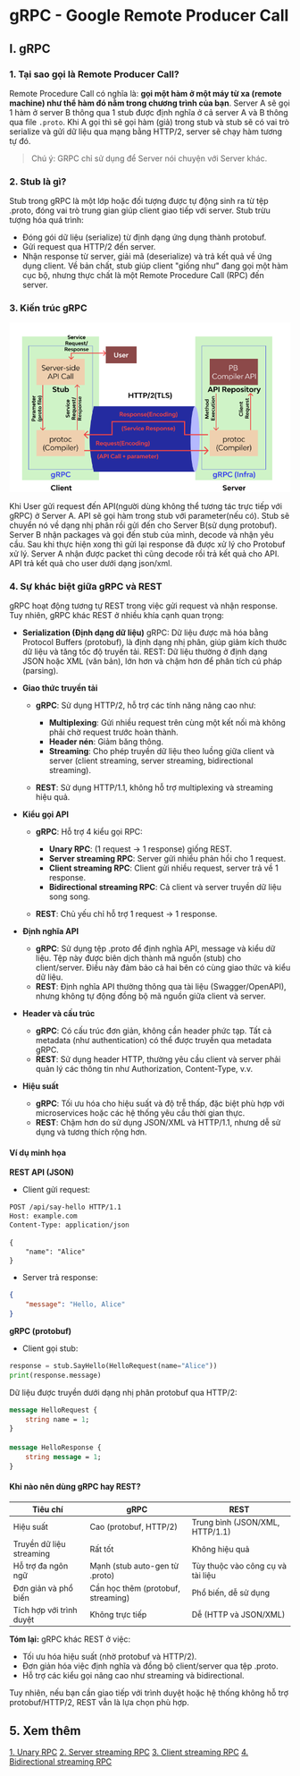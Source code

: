 # gRPC - Google Remote Producer Call

## I. gRPC
### 1. Tại sao gọi là Remote Producer Call?

Remote Procedure Call có nghĩa là: **gọi một hàm ở một máy từ xa (remote machine) như thể hàm đó nằm trong chương trình của bạn**. Server A sẽ gọi 1 hàm ở server B thông qua 1 stub được định nghĩa ở cả server A và B thông qua file ```.proto```. Khi A gọi thì sẽ gọi hàm (giả) trong stub và stub sẽ có vai trò serialize và gửi dữ liệu qua mạng bằng HTTP/2, server sẽ chạy hàm tương tự đó.

> Chú ý: GRPC chỉ sử dụng để Server nói chuyện với Server khác.

### 2. Stub là gì?
Stub trong gRPC là một lớp hoặc đối tượng được tự động sinh ra từ tệp .proto, đóng vai trò trung gian giúp client giao tiếp với server. Stub trừu tượng hóa quá trình:

- Đóng gói dữ liệu (serialize) từ định dạng ứng dụng thành protobuf.
- Gửi request qua HTTP/2 đến server.
- Nhận response từ server, giải mã (deserialize) và trả kết quả về ứng dụng client.
Về bản chất, stub giúp client "giống như" đang gọi một hàm cục bộ, nhưng thực chất là một Remote Procedure Call (RPC) đến server.

### 3. Kiến trúc gRPC
![gRPC Architecture](/images/1-grpc-architecture.png)

Khi User gửi request đến API(người dùng không thể tương tác trực tiếp với gRPC) ở Server A. API sẽ gọi hàm trong stub với  parameter(nếu có). Stub sẽ chuyển nó về dạng nhị phân rồi gửi đến cho Server B(sử dụng protobuf). Server B nhận packages và gọi đến stub của mình, decode và nhận yêu cầu. Sau khi thực hiện xong thì gửi lại response đã được xử lý cho Protobuf xử lý. Server A nhận được packet thì cũng decode rồi trả kết quả cho API. API trả kết quả cho user dưới dạng json/xml.   

### 4. Sự khác biệt giữa gRPC và REST
gRPC hoạt động tương tự REST trong việc gửi request và nhận response. Tuy nhiên, gRPC khác REST ở nhiều khía cạnh quan trọng:

- **Serialization (Định dạng dữ liệu)**
gRPC: Dữ liệu được mã hóa bằng Protocol Buffers (protobuf), là định dạng nhị phân, giúp giảm kích thước dữ liệu và tăng tốc độ truyền tải.
REST: Dữ liệu thường ở định dạng JSON hoặc XML (văn bản), lớn hơn và chậm hơn để phân tích cú pháp (parsing).
- **Giao thức truyền tải**
    - **gRPC**: Sử dụng HTTP/2, hỗ trợ các tính năng nâng cao như:
        - **Multiplexing**: Gửi nhiều request trên cùng một kết nối mà không phải chờ request trước hoàn thành.
        - **Header nén**: Giảm băng thông.
        - **Streaming**: Cho phép truyền dữ liệu theo luồng giữa client và server (client streaming, server streaming, bidirectional streaming).

    - **REST**: Sử dụng HTTP/1.1, không hỗ trợ multiplexing và streaming hiệu quả.
- **Kiểu gọi API**
    - **gRPC**: Hỗ trợ 4 kiểu gọi RPC:
        - **Unary RPC**: (1 request -> 1 response) giống REST.
        - **Server streaming RPC**: Server gửi nhiều phản hồi cho 1 request.
        - **Client streaming RPC**: Client gửi nhiều request, server trả về 1 response.
        - **Bidirectional streaming RPC**: Cả client và server truyền dữ liệu song song.

    - **REST**: Chủ yếu chỉ hỗ trợ 1 request -> 1 response.

- **Định nghĩa API**
    - **gRPC**: Sử dụng tệp .proto để định nghĩa API, message và kiểu dữ liệu. Tệp này được biên dịch thành mã nguồn (stub) cho client/server. Điều này đảm bảo cả hai bên có cùng giao thức và kiểu dữ liệu.
    - **REST**: Định nghĩa API thường thông qua tài liệu (Swagger/OpenAPI), nhưng không tự động đồng bộ mã nguồn giữa client và server.
- **Header và cấu trúc**
    - **gRPC**: Có cấu trúc đơn giản, không cần header phức tạp. Tất cả metadata (như authentication) có thể được truyền qua metadata gRPC.
    - **REST**: Sử dụng header HTTP, thường yêu cầu client và server phải quản lý các thông tin như Authorization, Content-Type, v.v.
- **Hiệu suất**
    - **gRPC**: Tối ưu hóa cho hiệu suất và độ trễ thấp, đặc biệt phù hợp với microservices hoặc các hệ thống yêu cầu thời gian thực.
    - **REST**: Chậm hơn do sử dụng JSON/XML và HTTP/1.1, nhưng dễ sử dụng và tương thích rộng hơn.

####  Ví dụ minh họa
**REST API (JSON)**
- Client gửi request:

```http
POST /api/say-hello HTTP/1.1
Host: example.com
Content-Type: application/json

{
    "name": "Alice"
}
```

- Server trả response:

```json
{
    "message": "Hello, Alice"
}
```

**gRPC (protobuf)**
- Client gọi stub:

```python
response = stub.SayHello(HelloRequest(name="Alice"))
print(response.message)
```
Dữ liệu được truyền dưới dạng nhị phân protobuf qua HTTP/2:

```protobuf
message HelloRequest {
    string name = 1;
}

message HelloResponse {
    string message = 1;
}
```
#### Khi nào nên dùng gRPC hay REST?
| Tiêu chí                 | gRPC                               | REST                                 |
|--------------------------|------------------------------------|-----------------------------------|
| Hiệu suất                | Cao (protobuf, HTTP/2)             | Trung bình (JSON/XML, HTTP/1.1)      |
| Truyền dữ liệu streaming | Rất tốt                            | Không hiệu quả                       |
| Hỗ trợ đa ngôn ngữ       | Mạnh (stub auto-gen từ .proto)     | Tùy thuộc vào công cụ và tài liệu    |
| Đơn giản và phổ biến     | Cần học thêm (protobuf, streaming) | Phổ biến, dễ sử dụng                 |
| Tích hợp với trình duyệt | Không trực tiếp                    | Dễ (HTTP và JSON/XML)                |


**Tóm lại:**
gRPC khác REST ở việc:

- Tối ưu hóa hiệu suất (nhờ protobuf và HTTP/2).
- Đơn giản hóa việc định nghĩa và đồng bộ client/server qua tệp .proto.
- Hỗ trợ các kiểu gọi nâng cao như streaming và bidirectional.

Tuy nhiên, nếu bạn cần giao tiếp với trình duyệt hoặc hệ thống không hỗ trợ protobuf/HTTP/2, REST vẫn là lựa chọn phù hợp.

## 5. Xem thêm
[1. Unary RPC](./1-Unary-RPC/README.md)
[2. Server streaming RPC](./2-Server-streaming-rpc/README.md)
[3. Client streaming RPC](./3-Client-streaming-rpc/README.md)
[4. Bidirectional streaming RPC](./4-Bidirectional-streaming-rpc/README.md)
